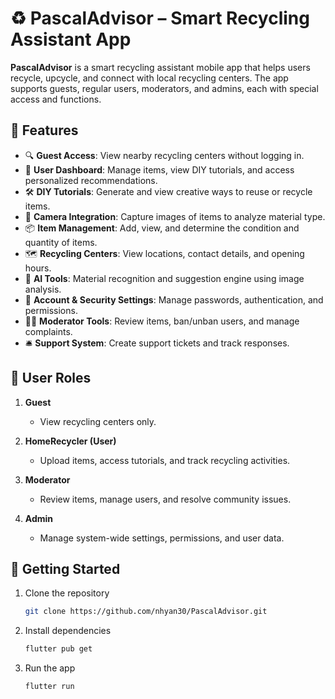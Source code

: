 # ♻️ PascalAdvisor – Smart Recycling Assistant App

**PascalAdvisor** is a smart recycling assistant mobile app that helps users recycle, upcycle, and connect with local recycling centers. The app supports guests, regular users, moderators, and admins, each with special access and functions.

## 🌟 Features

- 🔍 **Guest Access**: View nearby recycling centers without logging in.
- 👤 **User Dashboard**: Manage items, view DIY tutorials, and access personalized recommendations.
- 🛠️ **DIY Tutorials**: Generate and view creative ways to reuse or recycle items.
- 📸 **Camera Integration**: Capture images of items to analyze material type.
- 📦 **Item Management**: Add, view, and determine the condition and quantity of items.
- 🗺️ **Recycling Centers**: View locations, contact details, and opening hours.
- 🧠 **AI Tools**: Material recognition and suggestion engine using image analysis.
- 🔐 **Account & Security Settings**: Manage passwords, authentication, and permissions.
- 👨‍💼 **Moderator Tools**: Review items, ban/unban users, and manage complaints.
- 🛎️ **Support System**: Create support tickets and track responses.

## 👤 User Roles

1. **Guest**  
   - View recycling centers only.

2. **HomeRecycler (User)**  
   - Upload items, access tutorials, and track recycling activities.

3. **Moderator**  
   - Review items, manage users, and resolve community issues.

4. **Admin**  
   - Manage system-wide settings, permissions, and user data.


## 🚀 Getting Started

1. Clone the repository  
   ```bash
   git clone https://github.com/nhyan30/PascalAdvisor.git

2. Install dependencies
   ```bash
   flutter pub get

3. Run the app
   ```bash
   flutter run
